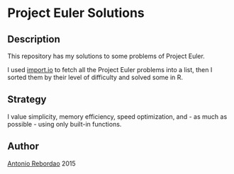 # Project Euler Solutions

## Description

This repository has my solutions to some problems of Project Euler.

I used [import.io](https://import.io/) to fetch all the Project Euler 
problems into a list, then I sorted them by their level of difficulty and 
solved some in R.

## Strategy

I value simplicity, memory efficiency, speed optimization, and - as much 
as possible - using only built-in functions.

## Author

[Antonio Rebordao](https://www.linkedin.com/in/rebordao) 2015
